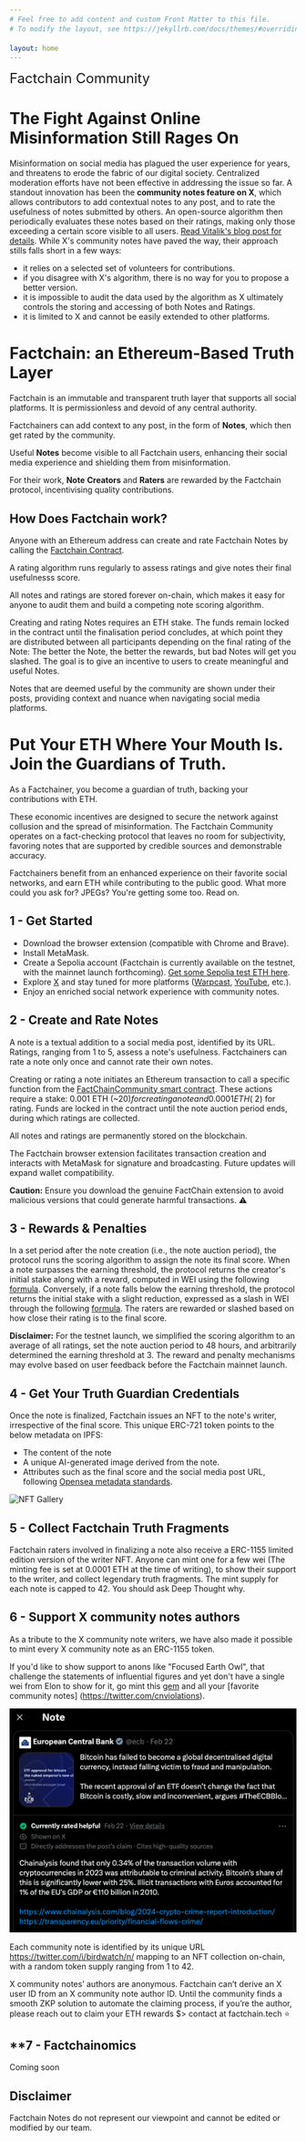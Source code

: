 ```yaml
---
# Feel free to add content and custom Front Matter to this file.
# To modify the layout, see https://jekyllrb.com/docs/themes/#overriding-theme-defaults

layout: home
---
```


<font size="5">
Factchain Community 
</font>


# **The Fight Against Online Misinformation Still Rages On**

Misinformation on social media has plagued the user experience for years, and threatens to erode the fabric of our digital society. Centralized moderation efforts have not been effective in addressing the issue so far. A standout innovation has been the **community notes feature on X**, which allows contributors to add contextual notes to any post, and to rate the usefulness of notes submitted by others. An open-source algorithm then periodically evaluates these notes based on their ratings, making only those exceeding a certain score visible to all users. [Read Vitalik's blog post for details](https://vitalik.ca/general/2023/08/16/communitynotes.html). 
While X's community notes have paved the way, their approach stills falls short in a few ways:
- it relies on a selected set of volunteers for contributions.
- if you disagree with X's algorithm, there is no way for you to propose a better version.
- it is impossible to audit the data used by the algorithm as X ultimately controls the storing and accessing of both Notes and Ratings.
- it is limited to X and cannot be easily extended to other platforms.

# **Factchain: an Ethereum-Based Truth Layer** 

Factchain is an immutable and transparent truth layer that supports all social platforms. It is permissionless and devoid of any central authority. 

Factchainers can add context to any post, in the form of **Notes**,  which then get rated by the community.

Useful **Notes** become visible to all Factchain users, enhancing their social media experience and shielding them from misinformation.

For their work, **Note** **Creators** and **Raters** are rewarded by the Factchain protocol, incentivising quality contributions.

## How Does Factchain work?

Anyone with an Ethereum address can create and rate Factchain Notes by calling the [Factchain Contract](https://sepolia.etherscan.io/address/0x3b5946b3bd79c2b211e49c3149872f1d66223ae7).

A rating algorithm runs regularly to assess ratings and give notes their final usefulnesss score.

All notes and ratings are stored forever on-chain, which makes it easy for anyone to audit them and build a competing note scoring algorithm.

Creating and rating Notes requires an ETH stake. The funds remain locked in the contract until the finalisation period concludes, at which point they are distributed between all participants depending on the final rating of the Note: The better the Note, the better the rewards, but bad Notes will get you slashed. The goal is to give an incentive to users to create meaningful and useful Notes.

Notes that are deemed useful by the community are shown under their posts, providing context and nuance when navigating social media platforms.

# **Put Your ETH Where Your Mouth Is. Join the Guardians of Truth.**
As a Factchainer, you become a guardian of truth, backing your contributions with ETH. 

These economic incentives are designed to secure the network against collusion and the spread of misinformation. The Factchain Community operates on a fact-checking protocol that leaves no room for subjectivity, favoring notes that are supported by credible sources and demonstrable accuracy.

Factchainers benefit from an enhanced experience on their favorite social networks, and earn ETH while contributing to the public good. What more could you ask for? JPEGs? You're getting some too. Read on. 


## **1 - Get Started**

- Download the browser extension (compatible with Chrome and Brave).
- Install MetaMask.
- Create a Sepolia account (Factchain is currently available on the testnet, with the mainnet launch forthcoming). [Get some Sepolia test ETH here](https://sepoliafaucet.com/).
- Explore [X](https://twitter.com/home) and stay tuned for more platforms ([Warpcast](https://warpcast.com/), [YouTube](https://www.youtube.com/), etc.).
- Enjoy an enriched social network experience with community notes.

## **2 - Create and Rate Notes**

A note is a textual addition to a social media post, identified by its URL. Ratings, ranging from 1 to 5, assess a note's usefulness. Factchainers can rate a note only once and cannot rate their own notes.

Creating or rating a note initiates an Ethereum transaction to call a specific function from the [FactChainCommunity smart contract](https://sepolia.etherscan.io/address/0xb912368c62D3037F7E86C2e95D9B5F4FC86c9428). These actions require a stake: 0.001 ETH (~$20) for creating a note and 0.0001 ETH (~$2) for rating. Funds are locked in the contract until the note auction period ends, during which ratings are collected.

All notes and ratings are permanently stored on the blockchain.

The Factchain browser extension facilitates transaction creation and interacts with MetaMask for signature and broadcasting. Future updates will expand wallet compatibility.

**Caution:** Ensure you download the genuine FactChain extension to avoid malicious versions that could generate harmful transactions. ⚠️

## **3 - Rewards & Penalties**

In a set period after the note creation (i.e., the note auction period), the protocol runs the scoring algorithm to assign the note its final score. When a note surpasses the earning threshold, the protocol returns the creator's initial stake along with a reward, computed in WEI using the following [formula](https://github.com/factchain/factchain-community/blob/61eb95b29882c93344d1837d976a416ccd77ceec/fc-community-contracts/src/FactChainCommunity.sol#L113C20-L113C20). Conversely, if a note falls below the earning threshold, the protocol returns the initial stake with a slight reduction, expressed as a slash in WEI through the following [formula](https://github.com/factchain/factchain-community/blob/61eb95b29882c93344d1837d976a416ccd77ceec/fc-community-contracts/src/FactChainCommunity.sol#L120). The raters are rewarded or slashed based on how close their rating is to the final score.

**Disclaimer:** For the testnet launch, we simplified the scoring algorithm to an average of all ratings, set the note auction period to 48 hours, and arbitrarily determined the earning threshold at 3. The reward and penalty mechanisms may evolve based on user feedback before the Factchain mainnet launch.

## **4 - Get Your Truth Guardian Credentials**

Once the note is finalized, Factchain issues an NFT to the note's writer, irrespective of the final score. This unique ERC-721 token points to the below metadata on IPFS:

- The content of the note
- A unique AI-generated image derived from the note.
- Attributes such as the final score and the social media post URL, following [Opensea metadata standards](https://docs.opensea.io/docs/metadata-standards).

![NFT Gallery](assets/nft721gallery.png)

## **5 - Collect Factchain Truth Fragments**

Factchain raters involved in finalizing a note also receive a ERC-1155 limited edition version of the writer NFT. Anyone can mint one for a few wei (The minting fee is set at 0.0001 ETH at the time of writing), to show their support to the writer, and collect legendary truth fragments. The mint supply for each note is capped to 42. You should ask Deep Thought why.


## **6 - Support X community notes authors**

As a tribute to the X community note writers, we have also made it possible to mint every X community note as an ERC-1155 token.

If you'd like to show support to anons like "Focused Earth Owl", that challenge the statements of influential figures and yet don't have a single wei from Elon to show for it, go mint this [gem](https://twitter.com/i/birdwatch/n/1760623888763945291) and all your [favorite community notes] (https://twitter.com/cnviolations).

![Collector's item](assets/ECB-note.png)

Each community note is identified by its unique URL https://twitter.com/i/birdwatch/n/<noteID> mapping to an NFT collection on-chain, with a random token supply ranging from 1 to 42.

X community notes’ authors are anonymous. Factchain can’t derive an X user ID from an X community note author ID.
Until the community finds a smooth ZKP solution to automate the claiming process, if you’re the author, please reach out to claim your ETH rewards $> contact at factchain.tech ⭐ 

## **7 - Factchainomics
Coming soon 

## Disclaimer
Factchain Notes do not represent our viewpoint and cannot be edited or modified by our team. 